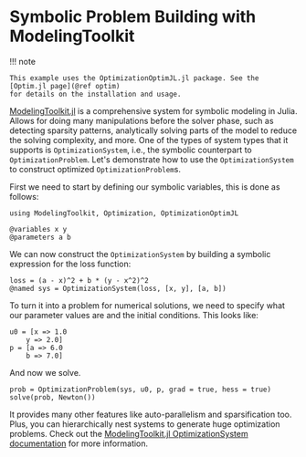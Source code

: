 # Symbolic Problem Building with ModelingToolkit

!!! note
    
    This example uses the OptimizationOptimJL.jl package. See the [Optim.jl page](@ref optim)
    for details on the installation and usage.

[ModelingToolkit.jl](https://docs.sciml.ai/ModelingToolkit/stable/) is a comprehensive system
for symbolic modeling in Julia. Allows for doing many manipulations before the solver phase,
such as detecting sparsity patterns, analytically solving parts of the model to reduce the
solving complexity, and more. One of the types of system types that it supports is
`OptimizationSystem`, i.e., the symbolic counterpart to `OptimizationProblem`. Let's demonstrate
how to use the `OptimizationSystem` to construct optimized `OptimizationProblem`s.

First we need to start by defining our symbolic variables, this is done as follows:

```@example modelingtoolkit
using ModelingToolkit, Optimization, OptimizationOptimJL

@variables x y
@parameters a b
```

We can now construct the `OptimizationSystem` by building a symbolic expression
for the loss function:

```@example modelingtoolkit
loss = (a - x)^2 + b * (y - x^2)^2
@named sys = OptimizationSystem(loss, [x, y], [a, b])
```

To turn it into a problem for numerical solutions, we need to specify what
our parameter values are and the initial conditions. This looks like:

```@example modelingtoolkit
u0 = [x => 1.0
    y => 2.0]
p = [a => 6.0
    b => 7.0]
```

And now we solve.

```@example modelingtoolkit
prob = OptimizationProblem(sys, u0, p, grad = true, hess = true)
solve(prob, Newton())
```

It provides many other features like auto-parallelism and sparsification too.
Plus, you can hierarchically nest systems to generate huge
optimization problems. Check out the
[ModelingToolkit.jl OptimizationSystem documentation](https://docs.sciml.ai/ModelingToolkit/stable/)
for more information.
